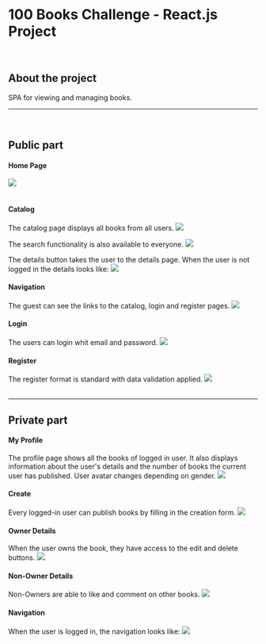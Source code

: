 # 100 Books Challenge - React.js Project
<br>


## About the project
SPA for viewing and managing books.
___
<br>

## Public part

#### Home Page
<img src='./images/home-page.png'>
<br>
<br>

#### Catalog
The catalog page displays all books from all users.
<img src='./images/catalog-page.png'>
<br>

The search functionality is also available to everyone.
<img src='./images/search.png'>
<br>

The details button takes the user to the details page.
When the user is not logged in the details looks like:
<img src='./images/details-guest.png'>
<br>

#### Navigation
The guest can see the links to the catalog, login and register pages.
<img src='./images/nav-guest.png'>
<br>

#### Login
The users can login whit email and password.
<img src='./images/login.png'>
<br>

#### Register
The register format is standard with data validation applied.
<img src='./images/register.png'>
<br>
<br>

___

## Private part

#### My Profile
The profile page shows all the books of logged in user.
It also displays information about the user's details and the number of books the current user has published.
User avatar changes depending on gender.
<img src='./images/profile.png'>
<br>

#### Create
Every logged-in user can publish books by filling in the creation form.
<img src='./images/create.png'>
<br>

#### Owner Details 
When the user owns the book, they have access to the edit and delete buttons.
<img src='./images/details-owner.png'>
<br>

#### Non-Owner Details 
Non-Owners are able to like and comment on other books.
<img src='./images/details-non-author.png'>
<br>

#### Navigation
When the user is logged in, the navigation looks like:
<img src='./images/nav-user.png'>
<br>











<!-- # Getting Started with Create React App

This project was bootstrapped with [Create React App](https://github.com/facebook/create-react-app).

## Available Scripts

In the project directory, you can run:

 `npm start`

Runs the app in the development mode.\
Open [http://localhost:3000](http://localhost:3000) to view it in your browser.



 `npm test`

Launches the test runner in the interactive watch mode.\
See the section about [running tests](https://facebook.github.io/create-react-app/docs/running-tests) for more information.

### `npm run build`

Builds the app for production to the `build` folder.\
It correctly bundles React in production mode and optimizes the build for the best performance.

The build is minified and the filenames include the hashes.\
Your app is ready to be deployed!

See the section about [deployment](https://facebook.github.io/create-react-app/docs/deployment) for more information.

### `npm run eject`

**Note: this is a one-way operation. Once you `eject`, you can't go back!**

If you aren't satisfied with the build tool and configuration choices, you can `eject` at any time. This command will remove the single build dependency from your project.

Instead, it will copy all the configuration files and the transitive dependencies (webpack, Babel, ESLint, etc) right into your project so you have full control over them. All of the commands except `eject` will still work, but they will point to the copied scripts so you can tweak them. At this point you're on your own.

You don't have to ever use `eject`. The curated feature set is suitable for small and middle deployments, and you shouldn't feel obligated to use this feature. However we understand that this tool wouldn't be useful if you couldn't customize it when you are ready for it.

## Learn More

You can learn more in the [Create React App documentation](https://facebook.github.io/create-react-app/docs/getting-started).

To learn React, check out the [React documentation](https://reactjs.org/).

### Code Splitting

This section has moved here: [https://facebook.github.io/create-react-app/docs/code-splitting](https://facebook.github.io/create-react-app/docs/code-splitting)

### Analyzing the Bundle Size

This section has moved here: [https://facebook.github.io/create-react-app/docs/analyzing-the-bundle-size](https://facebook.github.io/create-react-app/docs/analyzing-the-bundle-size)

### Making a Progressive Web App

This section has moved here: [https://facebook.github.io/create-react-app/docs/making-a-progressive-web-app](https://facebook.github.io/create-react-app/docs/making-a-progressive-web-app)

### Advanced Configuration

This section has moved here: [https://facebook.github.io/create-react-app/docs/advanced-configuration](https://facebook.github.io/create-react-app/docs/advanced-configuration)

### Deployment

This section has moved here: [https://facebook.github.io/create-react-app/docs/deployment](https://facebook.github.io/create-react-app/docs/deployment)

### `npm run build` fails to minify

This section has moved here: [https://facebook.github.io/create-react-app/docs/troubleshooting#npm-run-build-fails-to-minify](https://facebook.github.io/create-react-app/docs/troubleshooting#npm-run-build-fails-to-minify) -->
